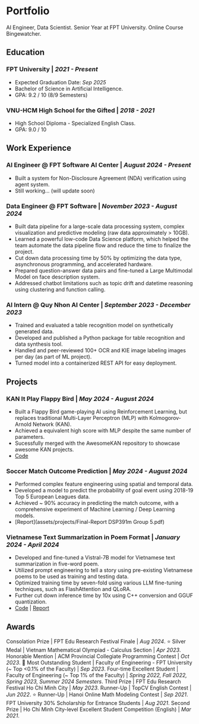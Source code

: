 # Portfolio
AI Engineer, Data Scientist. Senior Year at FPT University. Online Course Bingewatcher.

## Education
### FPT University | _2021 - Present_ 
- Expected Graduation Date: _Sep 2025_
- Bachelor of Science in Artificial Intelligence.
- GPA: 9.2 / 10 (8/9 Semesters)

### VNU-HCM High School for the Gifted | _2018 - 2021_
- High School Diploma - Specialized English Class.
- GPA: 9.0 / 10

## Work Experience
### AI Engineer @ FPT Software AI Center | _August 2024 - Present_
- Built a system for Non-Disclosure Agreement (NDA) verification using agent system.
- Still working... (will update soon)

### Data Engineer @ FPT Software | _November 2023 - August 2024_
- Built data pipeline for a large-scale data processing system, complex visualization and predictive modeling (raw data approximately > 10GB).
- Learned a powerful low-code Data Science platform, which helped the team automate the data pipeline flow and reduce the time to finalize the project.
- Cut down data processing time by 50% by optimizing the data type, asynchronous programming, and accelerated hardware.
- Prepared question-answer data pairs and fine-tuned a Large Multimodal Model on face description system.
- Addressed chatbot limitations such as topic drift and datetime reasoning using clustering and function calling.

### AI Intern @ Quy Nhon AI Center | _September 2023 - December 2023_
- Trained and evaluated a table recognition model on synthetically generated data.
- Developed and published a Python package for table recognition and data synthesis tool.
- Handled and peer-reviewed 100+ OCR and KIE image labeling images per day (as part of ML project).
- Turned model into a containerized REST API for easy deployment.

## Projects
### KAN It Play Flappy Bird | _May 2024 - August 2024_
- Built a Flappy Bird game-playing AI using Reinforcement Learning, but replaces traditional Multi-Layer Perceptron (MLP) with Kolmogorov-Arnold Network (KAN).
- Achieved a equivalent high score with MLP despite the same number of parameters.
- Sucessfully merged with the AwesomeKAN repository to showcase awesome KAN projects.
- [Code](https://github.com/andythetechnerd03/KAN-It-Play-Flappy-Bird)

### Soccer Match Outcome Prediction | _May 2024 - August 2024_
- Performed complex feature engineering using spatial and temporal data.
- Developed a model to predict the probability of goal event using 2018-19 Top 5 European Leagues data.
- Achieved ~ 90% accuracy in predicting the match outcome, with a comprehensive experiment of Machine Learning / Deep Learning models.
- [Report](assets/projects/Final-Report DSP391m Group 5.pdf)

### Vietnamese Text Summarization in Poem Format | _January 2024 - April 2024_
- Developed and fine-tuned a Vistral-7B model for Vietnamese text summarization in five-word poem.
- Utilized prompt engineering to tell a story using pre-existing Vietnamese poems to be used as training and testing data.
- Optimized training time by seven-fold using various LLM fine-tuning techniques, such as FlashAttention and QLoRA.
- Further cut down inference time by 10x using C++ conversion and GGUF quantization.
- [Code](https://huggingface.co/andythetechnerd03/VistralPoem5) | [Report](https://docs.google.com/document/d/1rF63ua9QoVLhvKQZmrTLT9VwsssyTrZ_/edit?usp=sharing&ouid=101433844092514499329&rtpof=true&sd=true)

## Awards

Consolation Prize | FPT Edu Research Festival Finale | _Aug 2024_.
⭐ Silver Medal | Vietnam Mathematical Olympiad - Calculus Section | _Apr 2023_.
Honorable Mention | ACM Provincial Collegiate Programming Contest | _Oct 2023_.
🌟 Most Outstanding Student | Faculty of Engineering - FPT University (~ Top <0.1% of the Faculty) | _Sep 2023_.
Four-time Excellent Student | Faculty of Engineering (~ Top 1% of the Faculty) | _Spring 2022, Fall 2022, Spring 2023, Summer 2024 Semesters_.
Third Prize | FPT Edu Research Festival Ho Chi Minh City | _May 2023_.
Runner-Up | TopCV English Contest | _Jun 2022_.
⭐ Runner-Up | Hanoi Online Math Modeling Contest | _Sep 2021_.
FPT University 30\% Scholarship for Entrance Students | _Aug 2021_.
Second Prize | Ho Chi Minh City-level Excellent Student Competition (English) | _Mar 2021_.


